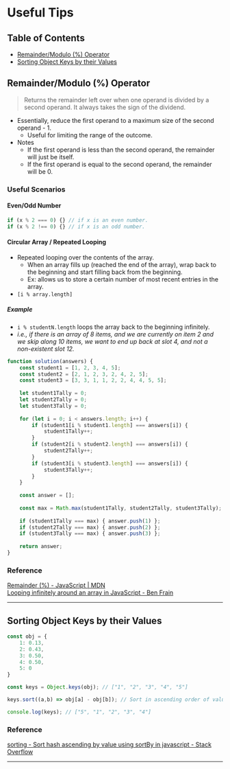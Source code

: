# Useful Tips

## Table of Contents
- [Remainder/Modulo (%) Operator](#remaindermodulo--operator)
- [Sorting Object Keys by their Values](#sorting-object-keys-by-their-values)

## Remainder/Modulo (%) Operator
> Returns the remainder left over when one operand is divided by a second operand. It always takes the sign of the dividend.
- Essentially, reduce the first operand to a maximum size of the second operand - 1.
  - Useful for limiting the range of the outcome.
- Notes
  - If the first operand is less than the second operand, the remainder will just be itself.
  - If the first operand is equal to the second operand, the remainder will be 0.
### Useful Scenarios
#### Even/Odd Number
```js
if (x % 2 === 0) {} // if x is an even number.
if (x % 2 !== 0) {} // if x is an odd number.
```
#### Circular Array / Repeated Looping
- Repeated looping over the contents of the array.
  - When an array fills up (reached the end of the array), wrap back to the beginning and start filling back from the beginning.
  - Ex: allows us to store a certain number of most recent entries in the array.
- `[i % array.length]`
##### Example
- `i % studentN.length` loops the array back to the beginning infinitely.
- *i.e., if there is an array of 8 items, and we are currently on item 2 and we skip along 10 items, we want to end up back at slot 4, and not a non-existent slot 12.*
```js
function solution(answers) {
    const student1 = [1, 2, 3, 4, 5];
    const student2 = [2, 1, 2, 3, 2, 4, 2, 5];
    const student3 = [3, 3, 1, 1, 2, 2, 4, 4, 5, 5];
    
    let student1Tally = 0;
    let student2Tally = 0;
    let student3Tally = 0;
    
    for (let i = 0; i < answers.length; i++) {
        if (student1[i % student1.length] === answers[i]) {
            student1Tally++;
        }
        if (student2[i % student2.length] === answers[i]) {
            student2Tally++;
        }
        if (student3[i % student3.length] === answers[i]) {
            student3Tally++;
        }
    }
    
    const answer = [];
    
    const max = Math.max(student1Tally, student2Tally, student3Tally);
    
    if (student1Tally === max) { answer.push(1) };
    if (student2Tally === max) { answer.push(2) };
    if (student3Tally === max) { answer.push(3) };
    
    return answer;
}
```
### Reference
[Remainder (%) - JavaScript | MDN](https://developer.mozilla.org/en-US/docs/Web/JavaScript/Reference/Operators/Remainder)  
[Looping infinitely around an array in JavaScript - Ben Frain](https://benfrain.com/looping-infinitely-around-an-array-in-javascript/)

---

## Sorting Object Keys by their Values
```js
const obj = {
    1: 0.13,
    2: 0.43,
    3: 0.50,
    4: 0.50,
    5: 0
}

const keys = Object.keys(obj); // ["1", "2", "3", "4", "5"]

keys.sort((a,b) => obj[a] - obj[b]); // Sort in ascending order of values.

console.log(keys); // ["5", "1", "2", "3", "4"]
```
### Reference
[sorting - Sort hash ascending by value using sortBy in javascript - Stack Overflow](https://stackoverflow.com/questions/33572347/sort-hash-ascending-by-value-using-sortby-in-javascript)  

---
